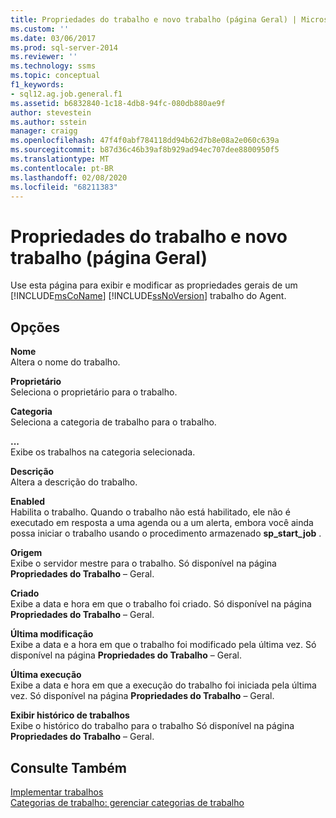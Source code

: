 ```yaml
---
title: Propriedades do trabalho e novo trabalho (página Geral) | Microsoft Docs
ms.custom: ''
ms.date: 03/06/2017
ms.prod: sql-server-2014
ms.reviewer: ''
ms.technology: ssms
ms.topic: conceptual
f1_keywords:
- sql12.ag.job.general.f1
ms.assetid: b6832840-1c18-4db8-94fc-080db880ae9f
author: stevestein
ms.author: sstein
manager: craigg
ms.openlocfilehash: 47f4f0abf784118dd94b62d7b8e08a2e060c639a
ms.sourcegitcommit: b87d36c46b39af8b929ad94ec707dee8800950f5
ms.translationtype: MT
ms.contentlocale: pt-BR
ms.lasthandoff: 02/08/2020
ms.locfileid: "68211383"
---
```

# <a name="job-properties-and-new-job-general-page"></a>Propriedades do trabalho e novo trabalho (página Geral)
  Use esta página para exibir e modificar as propriedades gerais de um [!INCLUDE[msCoName](../../includes/msconame-md.md)] [!INCLUDE[ssNoVersion](../../includes/ssnoversion-md.md)] trabalho do Agent.  
  
## <a name="options"></a>Opções  
 **Nome**  
 Altera o nome do trabalho.  
  
 **Proprietário**  
 Seleciona o proprietário para o trabalho.  
  
 **Categoria**  
 Seleciona a categoria de trabalho para o trabalho.  
  
 **...**  
 Exibe os trabalhos na categoria selecionada.  
  
 **Descrição**  
 Altera a descrição do trabalho.  
  
 **Enabled**  
 Habilita o trabalho. Quando o trabalho não está habilitado, ele não é executado em resposta a uma agenda ou a um alerta, embora você ainda possa iniciar o trabalho usando o procedimento armazenado **sp_start_job** .  
  
 **Origem**  
 Exibe o servidor mestre para o trabalho. Só disponível na página **Propriedades do Trabalho** – Geral.  
  
 **Criado**  
 Exibe a data e hora em que o trabalho foi criado. Só disponível na página **Propriedades do Trabalho** – Geral.  
  
 **Última modificação**  
 Exibe a data e a hora em que o trabalho foi modificado pela última vez. Só disponível na página **Propriedades do Trabalho** – Geral.  
  
 **Última execução**  
 Exibe a data e hora em que a execução do trabalho foi iniciada pela última vez. Só disponível na página **Propriedades do Trabalho** – Geral.  
  
 **Exibir histórico de trabalhos**  
 Exibe o histórico do trabalho para o trabalho Só disponível na página **Propriedades do Trabalho** – Geral.  
  
## <a name="see-also"></a>Consulte Também  
 [Implementar trabalhos](implement-jobs.md)   
 [Categorias de trabalho: gerenciar categorias de trabalho](job-categories-manage-job-categories.md)  
  
  
